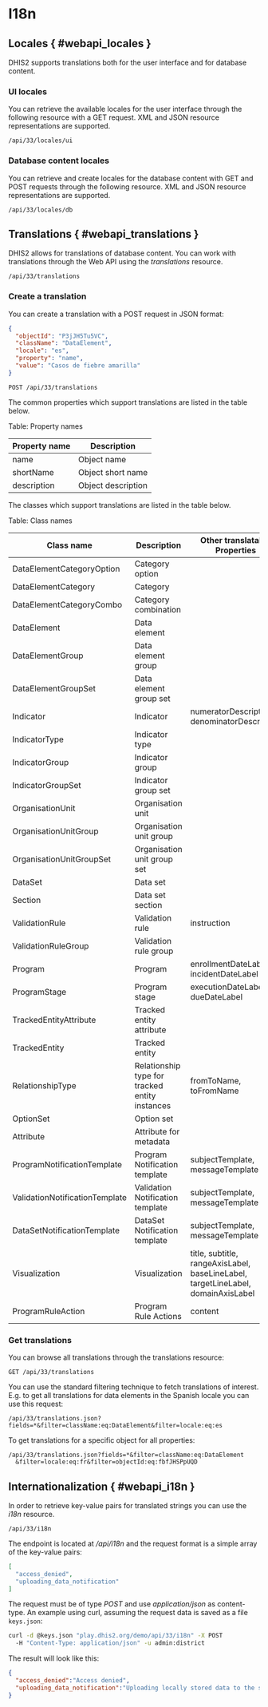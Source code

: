 # I18n

## Locales { #webapi_locales } 

DHIS2 supports translations both for the user interface and for database
content.

### UI locales

You can retrieve the available locales for the user interface through
the following resource with a GET request. XML and JSON resource
representations are supported.

    /api/33/locales/ui

### Database content locales

You can retrieve and create locales for the database content with GET and
POST requests through the following resource. XML and JSON resource
representations are supported.

    /api/33/locales/db

## Translations { #webapi_translations } 

DHIS2 allows for translations of database content. You can work with
translations through the Web API using the *translations* resource.

    /api/33/translations

### Create a translation

You can create a translation with a POST request in JSON format:

```json
{
  "objectId": "P3jJH5Tu5VC",
  "className": "DataElement",
  "locale": "es",
  "property": "name",
  "value": "Casos de fiebre amarilla"
}
```

    POST /api/33/translations

The common properties which support translations are listed in the table below.



Table: Property names

| Property name | Description |
|---|---|
| name | Object name |
| shortName | Object short name |
| description | Object description |

The classes which support translations are listed in the table below.



Table: Class names

| Class name | Description | Other translatable Properties
|---|---|---|
| DataElementCategoryOption | Category option |
| DataElementCategory | Category |
| DataElementCategoryCombo | Category combination |
| DataElement | Data element |
| DataElementGroup | Data element group |
| DataElementGroupSet | Data element group set |
| Indicator | Indicator | numeratorDescription, denominatorDescription
| IndicatorType | Indicator type |
| IndicatorGroup | Indicator group |
| IndicatorGroupSet | Indicator group set |
| OrganisationUnit | Organisation unit |
| OrganisationUnitGroup | Organisation unit group |
| OrganisationUnitGroupSet | Organisation unit group set |
| DataSet | Data set |
| Section | Data set section |
| ValidationRule | Validation rule | instruction
| ValidationRuleGroup | Validation rule group |
| Program | Program | enrollmentDateLabel, incidentDateLabel
| ProgramStage | Program stage | executionDateLabel, dueDateLabel
| TrackedEntityAttribute | Tracked entity attribute |
| TrackedEntity | Tracked entity |
| RelationshipType | Relationship type for tracked entity instances | fromToName, toFromName
| OptionSet | Option set |
| Attribute | Attribute for metadata |
| ProgramNotificationTemplate | Program Notification template | subjectTemplate, messageTemplate
| ValidationNotificationTemplate | Validation Notification template | subjectTemplate, messageTemplate
| DataSetNotificationTemplate | DataSet Notification template | subjectTemplate, messageTemplate
| Visualization | Visualization | title, subtitle, rangeAxisLabel, baseLineLabel, targetLineLabel, domainAxisLabel
| ProgramRuleAction | Program Rule Actions | content
 

### Get translations

You can browse all translations through the translations resource:

    GET /api/33/translations

You can use the standard filtering technique to fetch translations of
interest. E.g. to get all translations for data elements in the Spanish
locale you can use this request:

    /api/33/translations.json?fields=*&filter=className:eq:DataElement&filter=locale:eq:es

To get translations for a specific object for all properties:

    /api/33/translations.json?fields=*&filter=className:eq:DataElement
      &filter=locale:eq:fr&filter=objectId:eq:fbfJHSPpUQD


## Internationalization { #webapi_i18n } 

In order to retrieve key-value pairs for translated strings you can use
the *i18n* resource.

    /api/33/i18n

The endpoint is located at */api/i18n* and the request format is a simple
array of the key-value pairs:

```json
[
  "access_denied",
  "uploading_data_notification"
]
```

The request must be of type *POST* and use *application/json* as
content-type. An example using curl, assuming the request data is saved
as a file `keys.json`:

```bash
curl -d @keys.json "play.dhis2.org/demo/api/33/i18n" -X POST
  -H "Content-Type: application/json" -u admin:district
```

The result will look like this:

```json
{
  "access_denied":"Access denied",
  "uploading_data_notification":"Uploading locally stored data to the server"
}
```


